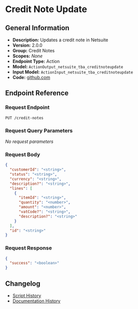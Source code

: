 <!-- BEGIN GENERATED CONTENT -->
# Credit Note Update

## General Information

- **Description:** Updates a credit note in Netsuite
- **Version:** 2.0.0
- **Group:** Credit Notes
- **Scopes:** _None_
- **Endpoint Type:** Action
- **Model:** `ActionOutput_netsuite_tba_creditnoteupdate`
- **Input Model:** `ActionInput_netsuite_tba_creditnoteupdate`
- **Code:** [github.com](https://github.com/NangoHQ/integration-templates/tree/main/integrations/netsuite-tba/actions/credit-note-update.ts)


## Endpoint Reference

### Request Endpoint

`PUT /credit-notes`

### Request Query Parameters

_No request parameters_

### Request Body

```json
{
  "customerId": "<string>",
  "status": "<string>",
  "currency": "<string>",
  "description?": "<string>",
  "lines": [
    {
      "itemId": "<string>",
      "quantity": "<number>",
      "amount": "<number>",
      "vatCode?": "<string>",
      "description?": "<string>"
    }
  ],
  "id": "<string>"
}
```

### Request Response

```json
{
  "success": "<boolean>"
}
```

## Changelog

- [Script History](https://github.com/NangoHQ/integration-templates/commits/main/integrations/netsuite-tba/actions/credit-note-update.ts)
- [Documentation History](https://github.com/NangoHQ/integration-templates/commits/main/integrations/netsuite-tba/actions/credit-note-update.md)

<!-- END  GENERATED CONTENT -->

